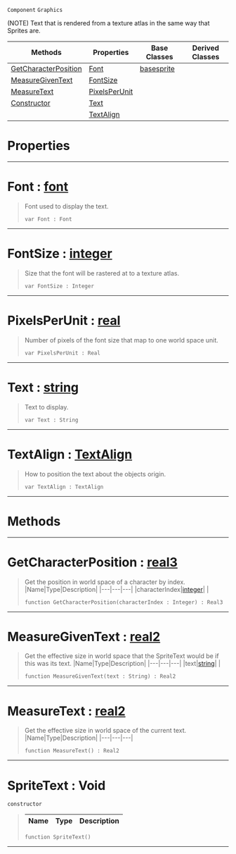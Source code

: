  `Component` `Graphics`



(NOTE) Text that is rendered from a texture atlas in the same way that Sprites are.

|Methods|Properties|Base Classes|Derived Classes|
|---|---|---|---|
|[ GetCharacterPosition](https://plasmaengine.github.io/PlasmaDocs/Plasma1/C++/code_reference/class_reference/spritetext.md#getcharacterposition-zer)|[ Font](https://plasmaengine.github.io/PlasmaDocs/Plasma1/C++/code_reference/class_reference/spritetext.md#font-plasma-engine-documen)|[basesprite](https://plasmaengine.github.io/PlasmaDocs/Plasma1/C++/code_reference/class_reference/basesprite.md)| |
|[ MeasureGivenText](https://plasmaengine.github.io/PlasmaDocs/Plasma1/C++/code_reference/class_reference/spritetext.md#measuregiventext-plasma-en)|[ FontSize](https://plasmaengine.github.io/PlasmaDocs/Plasma1/C++/code_reference/class_reference/spritetext.md#fontsize-plasma-engine-doc)| | |
|[ MeasureText](https://plasmaengine.github.io/PlasmaDocs/Plasma1/C++/code_reference/class_reference/spritetext.md#measuretext-plasma-engine)|[ PixelsPerUnit](https://plasmaengine.github.io/PlasmaDocs/Plasma1/C++/code_reference/class_reference/spritetext.md#pixelsperunit-plasma-engin)| | |
|[ Constructor](https://plasmaengine.github.io/PlasmaDocs/Plasma1/C++/code_reference/class_reference/spritetext.md#spritetext-void)|[ Text](https://plasmaengine.github.io/PlasmaDocs/Plasma1/C++/code_reference/class_reference/spritetext.md#text-plasma-engine-documen)| | |
| |[ TextAlign](https://plasmaengine.github.io/PlasmaDocs/Plasma1/C++/code_reference/class_reference/spritetext.md#textalign-plasma-engine-do)| | |


 #  Properties


---  
 #  Font : [font](https://plasmaengine.github.io/PlasmaDocs/Plasma1/C++/code_reference/class_reference/font.md)

> Font used to display the text.
> ``` lang=cpp, name=Lightning
> var Font : Font


---  
 #  FontSize : [integer](https://plasmaengine.github.io/PlasmaDocs/Plasma1/C++/code_reference/lightning_base_types/integer.md)

> Size that the font will be rastered at to a texture atlas.
> ``` lang=cpp, name=Lightning
> var FontSize : Integer


---  
 #  PixelsPerUnit : [real](https://plasmaengine.github.io/PlasmaDocs/Plasma1/C++/code_reference/lightning_base_types/real.md)

> Number of pixels of the font size that map to one world space unit.
> ``` lang=cpp, name=Lightning
> var PixelsPerUnit : Real


---  
 #  Text : [string](https://plasmaengine.github.io/PlasmaDocs/Plasma1/C++/code_reference/lightning_base_types/string.md)

> Text to display.
> ``` lang=cpp, name=Lightning
> var Text : String


---  
 #  TextAlign : [TextAlign](https://plasmaengine.github.io/PlasmaDocs/Plasma1/C++/code_reference/enum_reference.md#textalign)

> How to position the text about the objects origin.
> ``` lang=cpp, name=Lightning
> var TextAlign : TextAlign


---  
 #  Methods


---  
 #  GetCharacterPosition : [real3](https://plasmaengine.github.io/PlasmaDocs/Plasma1/C++/code_reference/lightning_base_types/real3.md)

> Get the position in world space of a character by index.
> |Name|Type|Description|
> |---|---|---|
> |characterIndex|[integer](https://plasmaengine.github.io/PlasmaDocs/Plasma1/C++/code_reference/lightning_base_types/integer.md)| |
> ``` lang=cpp, name=Lightning
> function GetCharacterPosition(characterIndex : Integer) : Real3
> ``` 


---  
 #  MeasureGivenText : [real2](https://plasmaengine.github.io/PlasmaDocs/Plasma1/C++/code_reference/lightning_base_types/real2.md)

> Get the effective size in world space that the SpriteText would be if this was its text.
> |Name|Type|Description|
> |---|---|---|
> |text|[string](https://plasmaengine.github.io/PlasmaDocs/Plasma1/C++/code_reference/lightning_base_types/string.md)| |
> ``` lang=cpp, name=Lightning
> function MeasureGivenText(text : String) : Real2
> ``` 


---  
 #  MeasureText : [real2](https://plasmaengine.github.io/PlasmaDocs/Plasma1/C++/code_reference/lightning_base_types/real2.md)

> Get the effective size in world space of the current text.
> |Name|Type|Description|
> |---|---|---|
> ``` lang=cpp, name=Lightning
> function MeasureText() : Real2
> ``` 


---  
 #  SpriteText : Void

 `constructor`

> 
> |Name|Type|Description|
> |---|---|---|
> ``` lang=cpp, name=Lightning
> function SpriteText()
> ``` 


---  
 

 